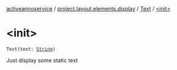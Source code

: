[activeannoservice](../../index.md) / [project.layout.elements.display](../index.md) / [Text](index.md) / [&lt;init&gt;](./-init-.md)

# &lt;init&gt;

`Text(text: `[`String`](https://kotlinlang.org/api/latest/jvm/stdlib/kotlin/-string/index.html)`)`

Just display some static text

